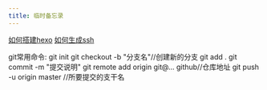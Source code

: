 ```yaml
---
title: 临时备忘录
---
```


[如何搭建hexo](http://sunwhut.com/2015/10/30/buildBlog/)
[如何生成ssh](http://riny.net/2014/git-ssh-key/)

git常用命令:
git init
git checkout -b "分支名"//创建新的分支
git add .
git commit -m "提交说明"
git remote add origin git@... github//仓库地址
git push -u origin master //所要提交的支干名